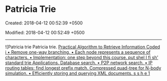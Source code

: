 # Patricia Trie

Created: 2018-04-12 00:52:39 +0500

Modified: 2018-04-12 00:52:49 +0500

---

![Patricia trie Patricia trie. [Practical Algorithm to Retrieve Information Coded i • Remove one-way branching. • Each node represents a sequence of characters. • Implementation: one step beyond this course. put shel I fi sh' standard trie Applications. Database search. • P2P network search. • IP routing tables: find longest prefix match. Compressed quad-tree for N-body simulation. • Efficiently storing and querying XML documents. s s h e 1 ](media/Patricia-Trie-image1.png)

